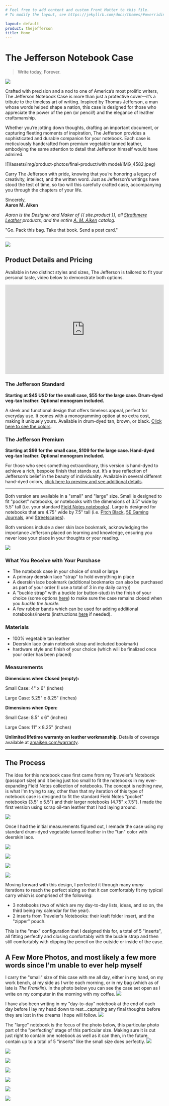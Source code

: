 ```yaml
---
# Feel free to add content and custom Front Matter to this file.
# To modify the layout, see https://jekyllrb.com/docs/themes/#overriding-theme-defaults

layout: default
product: thejefferson
title: Home
---
```


# The Jefferson Notebook Case
> Write today, Forever.

![](assets/img/product-photos/final-product/IMG_4640.jpeg)

Crafted with precision and a nod to one of America’s most prolific writers, The Jefferson Notebook Case is more than just a protective cover—it’s a tribute to the timeless art of writing. Inspired by Thomas Jefferson, a man whose words helped shape a nation, this case is designed for those who appreciate the power of the pen (or pencil!) and the elegance of leather craftsmanship.

Whether you’re jotting down thoughts, drafting an important document, or capturing fleeting moments of inspiration, The Jefferson provides a sophisticated and durable companion for your notebook. Each case is meticulously handcrafted from premium vegetable tanned leather, embodying the same attention to detail that Jefferson himself would have admired.

![](assets/img/product-photos/final-product/with model/IMG_4582.jpeg)

Carry The Jefferson with pride, knowing that you’re honoring a legacy of creativity, intellect, and the written word. Just as Jefferson’s writings have stood the test of time, so too will this carefully crafted case, accompanying you through the chapters of your life.

Sincerely,  
**Aaron M. Aiken**

*Aaron is the Designer and Maker of {{ site.product }}, all [Strathmere Leather](https://strathmereleather.com) products, and the entire [A. M. Aiken](https://amaiken.com) catalog.*

"Go. Pack this bag. Take that book. Send a post card."

---
![](assets/img/product-photos/final-product/IMG_4347.jpeg)
## Product Details and Pricing

Available in two distinct styles and sizes, The Jefferson is tailored to fit your personal taste, video below to demonstrate both options.

<div style="position:relative;padding-top:56.25%;"><iframe src="https://iframe.mediadelivery.net/embed/117635/e588042d-5219-493d-8bfd-7850b77c9151?autoplay=false&loop=false&muted=false&preload=true&responsive=true" loading="lazy" style="border:0;position:absolute;top:0;height:100%;width:100%;" allow="accelerometer;gyroscope;autoplay;encrypted-media;picture-in-picture;" allowfullscreen="true"></iframe></div>

### The Jefferson Standard

**Starting at $45 USD for the small case, $55 for the large case. Drum-dyed veg-tan leather. Optional monogram included.**

A sleek and functional design that offers timeless appeal, perfect for everyday use. It comes with a monogramming option at no extra cost, making it uniquely yours. Available in drum-dyed tan, brown, or black. [Click here to see the colors](https://strathmereleather.b-cdn.net/Drum-Dyed%20Leather%20Colors.jpg).

### The Jefferson Premium

**Starting at $99 for the small case, $109 for the large case. Hand-dyed veg-tan leather. Optional monogram included.**

For those who seek something extraordinary, this version is hand-dyed to achieve a rich, bespoke finish that stands out. It’s a true reflection of Jefferson’s belief in the beauty of individuality. Available in several different hand-dyed colors, [click here to preview and see additional details](/premium.html). 

---

Both version are available in a "small" and "large" size. Small is designed to fit "pocket" notebooks, or notebooks with the dimensions of 3.5" wide by 5.5" tall (i.e. your standard [Field Notes notebooks](https://fieldnotesbrand.com/#products)). Large is designed for notebooks that are 4.75" wide by 7.5" tall (i.e. [Pitch Black](https://fieldnotesbrand.com/products/pitch-black-notebook), [5E Gaming Journals](https://fieldnotesbrand.com/products/5e-gaming-journals), and [Streetscapes](https://fieldnotesbrand.com/products/streetscapes)). 

Both versions include a deer skin lace bookmark, acknowledging the importance Jefferson placed on learning and knowledge, ensuring you never lose your place in your thoughts or your reading.

![](assets/img/product-photos/final-product/IMG_4626.jpeg)

### What You Receive with Your Purchase
- The notebook case in your choice of small or large
- A primary deerskin lace "strap" to hold everything in place
- A deerskin lace bookmark (additional bookmarks can also be purchased as part of your order (I use a total of 3 in my daily carry))
- A "buckle strap" with a buckle (or button-stud) in the finish of your choice (some options [here](https://strathmereleather.b-cdn.net/A.%20M.%20Aiken%20Strathmere%20Leather%20-%20Hardware%20Options.jpg)) to make sure the case remains closed when you _buckle the buckle._
- A few rubber bands which can be used for adding additional notebooks/inserts (instructions [here](/instructions.html) if needed).

### Materials
- 100% vegetable tan leather
- Deerskin lace (main notebook strap and included bookmark)
- hardware style and finish of your choice (which will be finalized once your order has been placed)

### Measurements

**Dimensions when Closed (empty):**

Small Case: 4" x 6" (inches)

Large Case: 5.25" x 8.25" (inches)

**Dimensions when Open:**

Small Case: 8.5" x 6" (inches)

Large Case: 11" x 8.25" (inches)

**Unlimited lifetime warranty on leather workmanship**. Details of coverage available at [amaiken.com/warranty](https://amaiken.com/pages/shipping-returns-and-warranty-information).

---

## The Process

The idea for this notebook case first came from my Traveler's Notebook (passport size) and it being just too small to fit the notebooks in my ever-expanding Field Notes collection of notebooks. The concept is nothing new, is what I'm trying to say, other than that my iteration of this type of notebook case is designed to fit the standard Field Notes "pocket" notebooks (3.5" x 5.5") and their larger notebooks (4.75" x 7.5"). I made the first version using scrap oil-tan leather that I had laying around. 

![](assets/img/product-photos/inspiration/IMG_4300.jpeg)

Once I had the initial measurements figured out, I remade the case using my standard drum-dyed vegetable tanned leather in the "tan" color with deerskin lace.

![](assets/img/product-photos/inspiration/IMG_4301.jpeg)

![](assets/img/product-photos/inspiration/IMG_4307.jpeg)

![](assets/img/product-photos/inspiration/IMG_4311.jpeg)

![](assets/img/product-photos/inspiration/IMG_4325.jpeg)

Moving forward with this design, I perfected it through many *many* iterations to reach the perfect sizing so that it can comfortably fit my typical carry which is comprised of the following:
- 3 notebooks (two of which are my day-to-day lists, ideas, and so on, the third being my calendar for the year).
- 2 inserts from Traveler's Notebooks: their kraft folder insert, and the "zipper" pouch.

This is the "max" configuration that I designed this for, a total of 5 "inserts", all fitting perfectly and closing comfortably with the buckle strap and then still comfortably with clipping the pencil on the outside or inside of the case.

## A Few More Photos, and most likely a few more words since I'm unable to ever help myself

I carry the "small" size of this case with me all day, either in my hand, on my work bench, at my side as I write each morning, or in my bag (which as of late is _The Franklin_). In the photo below you can see the case set open as I write on my computer in the morning with my coffee. 
![](assets/img/product-photos/final-product/IMG_4358.jpeg)

I have also been writing in my "day-to-day" notebook at the end of each day before I lay my head down to rest...capturing any final thoughts before they are lost in the dreams I hope will follow.
![](assets/img/product-photos/final-product/IMG_4513.jpeg)

The "large" notebook is the focus of the photo below, this particular photo part of the "perfecting" stage of this particular size. Making sure it is cut just right to contain one notebook as well as it can then, in the future, contain up to a total of 5 "inserts" like the small size does perfectly. 
![](assets/img/product-photos/final-product/IMG_4514.jpeg)

![](assets/img/product-photos/final-product/IMG_4524.jpeg)

![](assets/img/product-photos/final-product/IMG_4529.jpeg)

![](assets/img/product-photos/final-product/button-stud/IMG_4946.jpeg)

![](assets/img/product-photos/final-product/button-stud/IMG_4947.jpeg)

![](assets/img/product-photos/final-product/IMG_4581.jpeg)

![](assets/img/product-photos/final-product/IMG_4638.jpeg)